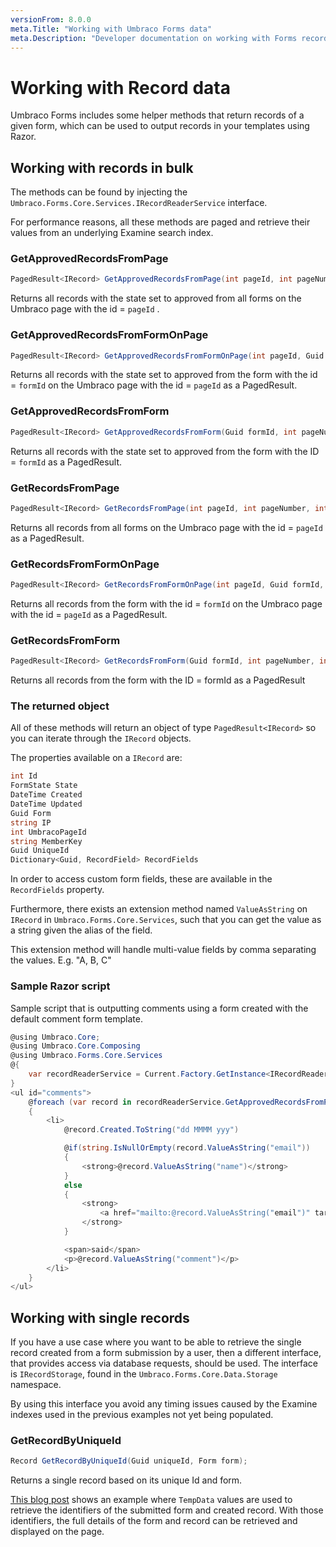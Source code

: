 ```yaml
---
versionFrom: 8.0.0
meta.Title: "Working with Umbraco Forms data"
meta.Description: "Developer documentation on working with Forms record data."
---
```


# Working with Record data

Umbraco Forms includes some helper methods that return records of a given form, which can be used to output records in your templates using Razor.

## Working with records in bulk

The methods can be found by injecting the `Umbraco.Forms.Core.Services.IRecordReaderService` interface.

For performance reasons, all these methods are paged and retrieve their values from an underlying Examine search index.

### GetApprovedRecordsFromPage

```csharp
PagedResult<IRecord> GetApprovedRecordsFromPage(int pageId, int pageNumber, int pageSize)
```

Returns all records with the state set to approved from all forms on the Umbraco page with the id = `pageId` .

### GetApprovedRecordsFromFormOnPage

```csharp
PagedResult<IRecord> GetApprovedRecordsFromFormOnPage(int pageId, Guid formId, int pageNumber, int pageSize)
```

Returns all records with the state set to approved from the form with the id = `formId` on the Umbraco page with the id = `pageId` as a PagedResult<IRecord>.

### GetApprovedRecordsFromForm

```csharp
PagedResult<IRecord> GetApprovedRecordsFromForm(Guid formId, int pageNumber, int pageSize)
```

Returns all records with the state set to approved from the form with the ID = `formId` as a PagedResult<IRecord>.

### GetRecordsFromPage

```csharp
PagedResult<IRecord> GetRecordsFromPage(int pageId, int pageNumber, int pageSize)
```

Returns all records from all forms on the Umbraco page with the id = `pageId` as a PagedResult<IRecord>.

### GetRecordsFromFormOnPage

```csharp
PagedResult<IRecord> GetRecordsFromFormOnPage(int pageId, Guid formId, int pageNumber, int pageSize)
```

Returns all records from the form with the id = `formId` on the Umbraco page with the id = `pageId` as a PagedResult<IRecord>.

### GetRecordsFromForm

```csharp
PagedResult<IRecord> GetRecordsFromForm(Guid formId, int pageNumber, int pageSize)
```

Returns all records from the form with the ID = formId as a PagedResult<IRecord>

### The returned object

All of these methods will return an object of type `PagedResult<IRecord>` so you can iterate through the `IRecord` objects.

The properties available on a `IRecord` are:

```csharp
int Id
FormState State
DateTime Created
DateTime Updated
Guid Form
string IP
int UmbracoPageId
string MemberKey
Guid UniqueId
Dictionary<Guid, RecordField> RecordFields
```

In order to access custom form fields, these are available in the `RecordFields` property.

Furthermore, there exists an extension method named `ValueAsString` on `IRecord` in `Umbraco.Forms.Core.Services`, such that you can get the value as a string given the alias of the field.

This extension method will handle multi-value fields by comma separating the values. E.g. "A, B, C"

### Sample Razor script

Sample script that is outputting comments using a form created with the default comment form template.

```csharp
@using Umbraco.Core;
@using Umbraco.Core.Composing
@using Umbraco.Forms.Core.Services
@{
    var recordReaderService = Current.Factory.GetInstance<IRecordReaderService>();
}
<ul id="comments">
    @foreach (var record in recordReaderService.GetApprovedRecordsFromPage(Model.Id, 1, 10).Items)
    {
        <li>
            @record.Created.ToString("dd MMMM yyy")

            @if(string.IsNullOrEmpty(record.ValueAsString("email"))
            {
                <strong>@record.ValueAsString("name")</strong>
            }
            else
            {
                <strong>
                    <a href="mailto:@record.ValueAsString("email")" target="_blank">@record.ValueAsString("name")</a>
                </strong>
            }

            <span>said</span>
            <p>@record.ValueAsString("comment")</p>
        </li>
    }
</ul>
```

## Working with single records

If you have a use case where you want to be able to retrieve the single record created from a form submission by a user, then a different interface, that provides access via database requests, should be used.  The interface is `IRecordStorage`, found in the `Umbraco.Forms.Core.Data.Storage` namespace.

By using this interface you avoid any timing issues caused by the Examine indexes used in the previous examples not yet being populated.

### GetRecordByUniqueId

```csharp
Record GetRecordByUniqueId(Guid uniqueId, Form form);
```

Returns a single record based on its unique Id and form.

[This blog post](https://www.andybutland.dev/2022/04/getting-submitted-form-data-in-umbraco.html)  shows an example where `TempData` values are used to retrieve the identifiers of the submitted form and created record. With those identifiers, the full details of the form and record can be retrieved and displayed on the page.


